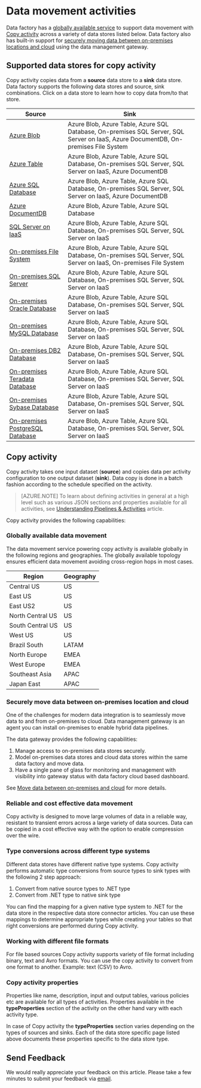<properties 
	pageTitle="Data movement activities" 
	description="Learn about Data Factory entities that you can use in a Data Factory pipelines to move data." 
	services="data-factory" 
	documentationCenter="" 
	authors="spelluru" 
	manager="jhubbard" 
	editor="monicar"/>

<tags 
	ms.service="data-factory" 
	ms.workload="data-services" 
	ms.tgt_pltfrm="na" 
	ms.devlang="na" 
	ms.topic="article" 
	ms.date="07/29/2015" 
	ms.author="spelluru"/>

# Data movement activities
Data factory has a [globally available service](#global) to support data movement with [Copy activity](#copyactivity) across a variety of data stores listed below. Data factory also has built-in support for [securely moving data between on-premises locations and cloud](#moveonpremtocloud) using the data management gateway.

## Supported data stores for copy activity
Copy activity copies data from a **source** data store to a **sink** data store. Data factory supports the following data stores and source, sink combinations. Click on a data store to learn how to copy data from/to that store.

| **Source** | **Sink** |
| ------ | ---- |
| [Azure Blob](data-factory-azure-blob-connector.md) | Azure Blob, Azure Table, Azure SQL Database, On-premises SQL Server, SQL Server on IaaS, Azure DocumentDB, On-premises File System |
| [Azure Table](data-factory-azure-table-connector.md) | Azure Blob, Azure Table, Azure SQL Database, On-premises SQL Server, SQL Server on IaaS, Azure DocumentDB |
| [Azure SQL Database](data-factory-azure-sql-connector.md) | Azure Blob, Azure Table, Azure SQL Database, On-premises SQL Server, SQL Server on IaaS, Azure DocumentDB |
| [Azure DocumentDB](data-factory-azure-documentdb-connector.md) | Azure Blob, Azure Table, Azure SQL Database |
| [SQL Server on IaaS](data-factory-sqlserver-connector.md) | Azure Blob, Azure Table, Azure SQL Database, On-premises SQL Server, SQL Server on IaaS |
| [On-premises File System](data-factory-onprem-file-system-connector.md) | Azure Blob, Azure Table, Azure SQL Database, On-premises SQL Server, SQL Server on IaaS, On-premises File System |
| [On-premises SQL Server](data-factory-sqlserver-connector.md) | Azure Blob, Azure Table, Azure SQL Database, On-premises SQL Server, SQL Server on IaaS |
| [On-premises Oracle Database](data-factory-onprem-oracle-connector.md) | Azure Blob, Azure Table, Azure SQL Database, On-premises SQL Server, SQL Server on IaaS |
| [On-premises MySQL Database](data-factory-onprem-mysql-connector.md) | Azure Blob, Azure Table, Azure SQL Database, On-premises SQL Server, SQL Server on IaaS |
| [On-premises DB2 Database](data-factory-onprem-db2-connector.md) | Azure Blob, Azure Table, Azure SQL Database, On-premises SQL Server, SQL Server on IaaS |
| [On-premises Teradata Database](data-factory-onprem-teradata-connector.md) | Azure Blob, Azure Table, Azure SQL Database, On-premises SQL Server, SQL Server on IaaS |
| [On-premises Sybase Database](data-factory-onprem-sybase-connector.md) | Azure Blob, Azure Table, Azure SQL Database, On-premises SQL Server, SQL Server on IaaS |
| [On-premises PostgreSQL Database](data-factory-onprem-postgresql-connector.md) | Azure Blob, Azure Table, Azure SQL Database, On-premises SQL Server, SQL Server on IaaS |

## <a name="copyactivity"></a>Copy activity
Copy activity takes one input dataset (**source**) and copies data per activity configuration to one output dataset (**sink**). Data copy is done in a batch fashion according to the schedule specified on the activity.

> [AZURE.NOTE] To learn about defining activities in general at a high level such as various JSON sections and properties available for all activities, see [Understanding Pipelines & Activities](data-factory-create-pipelines.md) article.

Copy activity provides the following capabilities:

### <a name="global"></a>Globally available data movement
The data movement service powering copy activity is available globally in the following regions and geographies. The globally available topology ensures efficient data movement avoiding cross-region hops in most cases.

| Region | Geography |
| ------ | --------- | 
| Central US | US |
| East US | US |
| East US2 | US |
| North Central US | US |
| South Central US | US |
| West US | US |
| Brazil South | LATAM |
| North Europe | EMEA |
| West Europe | EMEA |
| Southeast Asia | APAC |
| Japan East | APAC |

### <a name="moveonpremtocloud"></a>Securely move data between on-premises location and cloud
One of the challenges for modern data integration is to seamlessly move data to and from on-premises to cloud. Data management gateway is an agent you can install on-premises to enable hybrid data pipelines. 

The data gateway provides the following capabilities: 

1.	Manage access to on-premises data stores securely.
2.	Model on-premises data stores and cloud data stores within the same data factory and move data.
3.	Have a single pane of glass for monitoring and management with visibility into gateway status with data factory cloud based dashboard.


See [Move data between on-premises and cloud](data-factory-move-data-between-onprem-and-cloud.md) for more details.

### Reliable and cost effective data movement
Copy activity is designed to move large volumes of data in a reliable way, resistant to transient errors across a large variety of data sources. Data can be copied in a cost effective way with the option to enable compression over the wire.

### Type conversions across different type systems
Different data stores have different native type systems. Copy activity performs automatic type conversions from source types to sink types with the following 2 step approach:

1. Convert from native source types to .NET type
2. Convert from .NET type to native sink type

You can find the mapping for a given native type system to .NET for the data store in the respective data store connector articles. You can use these mappings to determine appropriate types while creating your tables so that right conversions are performed during Copy activity.

### Working with different file formats
For file based sources Copy activity supports variety of file format including binary, text and Avro formats. 
You can use the copy activity to convert from one format to another. Example: text (CSV) to Avro.  

### Copy activity properties
Properties like name, description, input and output tables, various policies etc are available for all types of activities. Properties available in the **typeProperties** section of the activity on the other hand vary with each activity type. 

In case of Copy activity the **typeProperties** section varies depending on the types of sources and sinks. Each of the data store specific page listed above documents these properties specific to the data store type.


## Send Feedback
We would really appreciate your feedback on this article. Please take a few minutes to submit your feedback via [email](mailto:adfdocfeedback@microsoft.com?subject=data-factory-data-movement-activities.md). 